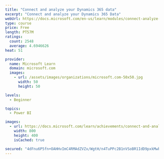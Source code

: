 ```yaml
---
title: "Connect and analyze your Dynamics 365 data​"
excerpt: "Connect and analyze your Dynamics 365 Data​"
webUrl: https://docs.microsoft.com/en-us/learn/modules/connect-analyze-dynamics-365-data/
type: course
price: Free
length: PT57M
ratings:
  count: 2548
  average: 4.6946626
heat: 51

provider:
  name: Microsoft Learn
  domain: microsoft.com
  images:
    - url: /assets/images/organizations/microsoft.com-50x50.jpg
      width: 50
      height: 50

levels:
  - Beginner

topics:
  - Power BI

images:
  - url: https://docs.microsoft.com/learn/achievements/connect-and-analyze-your-microsoft-dynamics-365-data-social.png
    width: 800
    height: 400
    isCached: true

secured: "4dFnu6P5fn+OAHHvImC4RMAdZVZx/WgtH/n4TuPPc2B1nVSoBR1IdD9pxkMwbyhd4laqlE9fEVMsR2zBm89HoITv2pXMbaUKSDnJLCnnnkLUdH5gYsHNbeZMWLFhpZJJEYyByDtERGmFe8FH42fQ07DRn44e32/vHZ3grGLqrtoRN0clD6Hobmg1ONARGX0NzmLewqYteIlx5EwxrbA6vt0XGrfzJQ1o1hNm0GthVYnNW3sXk9XyY7v+HcMN2j3Ytj344aZplGZ0UmNJ9ErUAx+wYh/LlgN/deUVg3Y/3qwwzxp1H0wvWolAjDNvSSUDEq9AtPODqVbZpDeomPoSDbfjWJr4Wt0hObHT/+iz4NX1szEo/YTaY1BfIw/aaMvD1wEKlEfVnoBnHIAZH0ZiMlPbk0Y6dsa8DIMzdDmWN2g=;dRhs8DyTaqvNVu9aix6EWw=="
---
```


